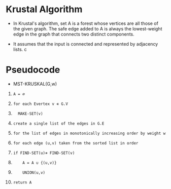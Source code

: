 # Krustal Algorithm
- In Krustal's algorithm, set A is a forest whose vertices are all those of the given graph. The safe edge added to A is always the lowest-weight edge in the graph that connects two distinct components. 

- It assumes that the input is connected and represented by adjacency lists. c

# Pseudocode
 - MST-KRUSKAL(G,w)
 1.     A = ∅ 
 2.     for each Evertex v ∊ G.V
 3.       MAKE-SET(v)
 4.     create a single list of the edges in G.E
 5.     for the list of edges in monotonically increasing order by weight w
 6.     for each edge (u,v) taken from the sorted list in order 
 7.     if FIND-SET(u)≉ FIND-SET(v)
 8.         A = A ∪ {(u,v)}
 9.         UNION(u,v)
 10.     return A


